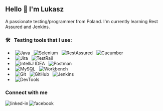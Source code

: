 ## Hello 👋 I'm Lukasz

A passionate testing/programmer from Poland. I'm currently learning Rest Assured and Jenkins.

### 🛠 &nbsp; Testing tools that I use:

- &nbsp; ![Java](https://img.shields.io/badge/-Java-0A1A2F?style=flat)
  &nbsp; ![Selenium](https://img.shields.io/badge/-Selenium-0A1A2F?style=flat)
  &nbsp; ![RestAssured](https://img.shields.io/badge/-RestAssured-0A1A2F?style=flat)
  &nbsp; ![Cucumber](https://img.shields.io/badge/-Cucumber-0A1A2F?style=flat)
 - &nbsp; ![Jira](https://img.shields.io/badge/-Jira-0A1A2F?style=flat)
 &nbsp; ![TestRail](https://img.shields.io/badge/-TestRail-0A1A2F?style=flat)
-  &nbsp; ![IntelliJ IDEA](https://img.shields.io/badge/-IntelliJ%20IDEA-0A1A2F?style=flat)
 &nbsp; ![Postman](https://img.shields.io/badge/-Postman-0A1A2F?style=flat)  
- &nbsp; ![MySQL](https://img.shields.io/badge/-MySQL-0A1A2F?style=flat)
  &nbsp; ![Workbench](https://img.shields.io/badge/-Workbench-0A1A2F?style=flat)
- &nbsp; ![Git](https://img.shields.io/badge/-Git-0A1A2F?style=flat)
  &nbsp; ![GitHub](https://img.shields.io/badge/-GitHub-0A1A2F?style=flat)
  &nbsp; ![Jenkins](https://img.shields.io/badge/-Jenkins-0A1A2F?style=flat)
- &nbsp; ![DevTools](https://img.shields.io/badge/-DevTools-0A1A2F?style=flat)
### Connect with me

[<img align="left" alt="linked-in" src="https://img.shields.io/badge/linkedin-%230077B5.svg?&style=for-the-badge&logo=linkedin&logoColor=white" />](https://www.linkedin.com/in/lukaszwojtalab33ba8206/)
[<img align="left" alt="facebook" src="https://img.shields.io/badge/facebook-%231877F2.svg?&style=for-the-badge&logo=facebook&logoColor=white" />](https://www.facebook.com/profile.php?id=100005332758861&locale=pl_PL)

